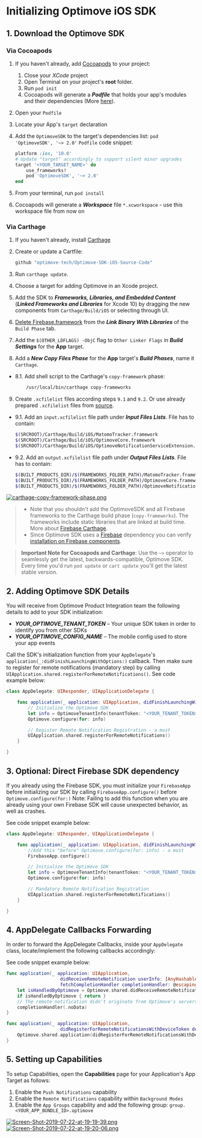# Initializing Optimove iOS SDK

## 1. Download the Optimove SDK

### Via Cocoapods

1. If you haven't already, add [Cocoapods](https://guides.cocoapods.org/using/getting-started.html) to your project:
   1. Close your _XCode_ project
   2. Open Terminal on your project's **root** folder.
   3. Run `pod init`
   4. Cocoapods will generate a **_Podfile_** that holds your app's modules and their dependencies (More [here](https://guides.cocoapods.org/using/the-podfile.html)).
2. Open your `Podfile`
3. Locate your App's `target` declaration
4. Add the `OptimoveSDK` to the target's dependencies list: `pod 'OptimoveSDK', '~> 2.0'`
    `Podfile` code snippet:

    ```ruby
    platform :ios, '10.0'
    # Update "target" accordingly to support silent minor upgrades
    target '<YOUR_TARGET_NAME>' do
        use_frameworks!
        pod 'OptimoveSDK', '~> 2.0'
    end
    ```

5. From your terminal, run `pod install`
6. Cocoapods will generate a **_Workspace_** file `*.xcworkspace` - use this workspace file from now on

### Via Carthage

1. If you haven't already, install [Carthage](https://github.com/Carthage/Carthage#installing-carthage)
2. Create or update a Cartfile:

    ``` bash
    github "optimove-tech/Optimove-SDK-iOS-Source-Code"
    ```

3. Run `carthage update`.
4. Choose a target for adding Optimove in an Xcode project.
5. Add the SDK to ***Frameworks, Libraries, and Embedded Content*** (***Linked Frameworks and Libraries*** for Xcode 10) by dragging the new components from `Carthage/Build/iOS` or selecting through UI.
6. [Delete Firebase.framework](https://github.com/firebase/firebase-ios-sdk/issues/911#issuecomment-372455235) from the ***Link Binary With Libraries*** of the `Build Phase` tab.
7. Add the `$(OTHER_LDFLAGS) -ObjC` flag to `Other Linker Flags` in ***Build Settings*** for the **App** target.
8. Add a ***New Copy Files Phase*** for the **App** target's ***Build Phases***, name it `Carthage`.

- 8.1. Add shell script to the Carthage's `copy-framework` phase:

    ``` bash
        /usr/local/bin/carthage copy-frameworks
    ```

9. Create `.xcfilelist` files according steps `9.1` and `9.2`. Or use already prepared `.xcfilelist` files from [source](https://github.com/optimove-tech/Optimove-SDK-iOS-Source-Code).

- 9.1. Add an `input.xcfilelist` file path under ***Input Files Lists***. File has to contain:

    ``` bash
    $(SRCROOT)/Carthage/Build/iOS/MatomoTracker.framework
    $(SRCROOT)/Carthage/Build/iOS/OptimoveCore.framework
    $(SRCROOT)/Carthage/Build/iOS/OptimoveNotificationServiceExtension.framework
    ```

- 9.2. Add an `output.xcfilelist` file path under ***Output Files Lists***. File has to contain:

    ``` bash
    $(BUILT_PRODUCTS_DIR)/$(FRAMEWORKS_FOLDER_PATH)/MatomoTracker.framework
    $(BUILT_PRODUCTS_DIR)/$(FRAMEWORKS_FOLDER_PATH)/OptimoveCore.framework
    $(BUILT_PRODUCTS_DIR)/$(FRAMEWORKS_FOLDER_PATH)/OptimoveNotificationServiceExtension.framework
    ```

[![carthage-copy-framework-phase.png](https://i.postimg.cc/43C2Pm75/carthage-copy-framework-phase.png)](https://postimg.cc/qNLGMBGh)

> - Note that you shouldn't add the OptimoveSDK and all Firebase frameworks to the Carthage build phase (`copy-frameworks`). The frameworks include static libraries that are linked at build time. More about [Firebase Carthage](https://github.com/firebase/firebase-ios-sdk/blob/master/Carthage.md).
> - Since Optimove SDK uses a [Firebase](https://github.com/firebase/firebase-ios-sdk) dependency you can verify [installation on Firebase components](https://github.com/firebase/firebase-ios-sdk/blob/master/Carthage.md).
>

> **Important Note for Cocoapods and Carthage**:
> Use the `~>` operator to seamlessly get the latest, backwards-compatible, Optimove SDK. Every time you'd run `pod update` or `cart update` you'll get the latest stable version.

## 2. Adding Optimove SDK Details

You will receive from Optimove Product Integration team the following details to add to your SDK initialization:

- ***YOUR_OPTIMOVE_TENANT_TOKEN*** – Your unique SDK token in order to identify you from other SDKs
- ***YOUR_OPTIMOVE_CONFIG_NAME*** – The mobile config used to store your app events

Call the SDK's initialization function from your `AppDelegate`'s `application(_:didFinishLaunchingWithOptions:)` callback. Then make sure to register for remote notifications (mandatory step) by calling `UIApplication.shared.registerForRemoteNotifications()`. See code example below:

```swift
class AppDelegate: UIResponder, UIApplicationDelegate {

    func application(_ application: UIApplication, didFinishLaunchingWithOptions launchOptions: [UIApplicationLaunchOptionsKey: Any]?) -> Bool {
        // Initialize the Optimove SDK
        let info = OptimoveTenantInfo(tenantToken: "<YOUR_TENANT_TOKEN>", configName:"<YOUR_CONFIG_NAME>")
        Optimove.configure(for: info)

        // Register Remote Notification Registration - a must
        UIApplication.shared.registerForRemoteNotifications()
    }

}
```

## 3. Optional: Direct Firebase SDK dependency

If you already using the Firebase SDK, you must initialize your `FirebaseApp` before initializing our SDK by calling `FirebaseApp.configure()` before `Optimove.configure(for:)`
Note: Failing to add this function when you are already using your own Firebase SDK will cause unexpected behavior, as well as crashes.

See code snippet example below:

```swift
class AppDelegate: UIResponder, UIApplicationDelegate {

    func application(_ application: UIApplication, didFinishLaunchingWithOptions launchOptions: [UIApplicationLaunchOptionsKey: Any]?) -> Bool {
        //Add this "before" Optimove.configure(for: info) - a must
        FirebaseApp.configure()

        // Initialize the Optimove SDK
        let info = OptimoveTenantInfo(tenantToken: "<YOUR_TENANT_TOKEN>",configName:"<YOUR_CONFIG_NAME>")
        Optimove.configure(for: info)

        // Mandatory Remote Notification Registration
        UIApplication.shared.registerForRemoteNotifications()
    }

}
```

## 4. AppDelegate Callbacks Forwarding

In order to forward the AppDelegate Callbacks, inside your `AppDelegate` class, locate/implement the following callbacks accordingly:

See code snippet example below:

```swift
func application(_ application: UIApplication,
                    didReceiveRemoteNotification userInfo: [AnyHashable: Any],
                    fetchCompletionHandler completionHandler: @escaping (UIBackgroundFetchResult) -> Void) {
    let isHandledByOptimove = Optimove.shared.didReceiveRemoteNotification(userInfo: userInfo, didComplete: completionHandler)
    if isHandledByOptimove { return }
    // The remote notification didn't originate from Optimove's servers, so the app must handle it. Below is the default implementation
    completionHandler(.noData)
}

func application(_ application: UIApplication,
                    didRegisterForRemoteNotificationsWithDeviceToken deviceToken: Data) {
    Optimove.shared.application(didRegisterForRemoteNotificationsWithDeviceToken: deviceToken)
}
```

## 5. Setting up Capabilities

To setup Capabilities, open the **Capabilities** page for your Application's App Target as follows:

1. Enable the `Push Notifications` capability
2. Enable the `Remote Notifications` capability within `Background Modes`
3. Enable the `App Groups` capability and add the following group: `group.<YOUR_APP_BUNDLE_ID>.optimove`

[![Screen-Shot-2019-07-22-at-19-19-39.png](https://i.postimg.cc/dDMZ9mRd/Screen-Shot-2019-07-22-at-19-19-39.png)](https://postimg.cc/2Lw5kWK8)
[![Screen-Shot-2019-07-22-at-19-20-06.png](https://i.postimg.cc/wv7SXhj9/Screen-Shot-2019-07-22-at-19-20-06.png)](https://postimg.cc/cgG9Zt3z)
